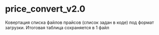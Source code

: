 # price_convert_v2.0
Ковертация списка файлов прайсов (список задан в коде) под формат загрузки. Итоговая таблица сохраняется в 1 файл
